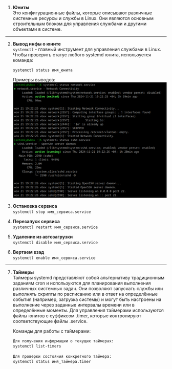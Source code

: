 1. **Юниты**  
Это конфигурационные файлы, которые описывают различные системные ресурсы и службы в Linux. Они являются основным строительным блоком для управления службами и другими объектами в системе.

---

2. **Вывод инфы о юните**  
    `systemctl` - главный инструмент для управления службами в Linux. Чтобы проверить статус любого systemd юнита, используется команда:
    ```
    systemctl status имя_юнита
    ```
    Примеры выводов:  
    ![Вывод](image.png)

3. **Остановка сервиса**  
`systemctl stop имя_сервиса.service`

4. **Перезапуск сервиса**  
`systemctl restart имя_сервиса.service`

5. **Удаление из автозагрузки**  
`systemctl disable имя_сервиса.service`

6. **Вертаем взад**  
`systemctl enable имя_сервиса.service`

---

7. **Таймеры**  
    Таймеры systemd представляют собой альтернативу традиционным заданиям cron и используются для планирования выполнения различных системных задач. Они позволяют запускать службы или выполнять скрипты по расписанию или в ответ на определённые события (например, загрузка системы) и могут быть настроены на выполнение через заданные интервалы времени или в определённые моменты. Для управления таймерами используются файлы юнитов с суффиксом .timer, которые контролируют соответствующие файлы .service.  

    Команды для работы с таймерами:  
    ```
    Для получения информации о текущих таймерах:
    systemctl list-timers

    Для проверки состояния конкретного таймера:
    systemctl status имя_таймера.timer
    ```
